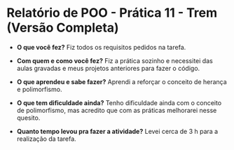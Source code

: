 # Relatório de POO - Prática 11 - Trem (Versão Completa)

- **O que você fez?**
Fiz todos os requisitos pedidos na tarefa. 

- **Com quem e como você fez?**
Fiz a prática sozinho e necessitei das aulas gravadas e meus projetos anteriores para fazer o código.

- **O que aprendeu e sabe fazer?**
Aprendi a reforçar o conceito de herança e polimorfismo.

- **O que tem dificuldade ainda?**
Tenho dificuldade ainda com o conceito de polimorfismo, mas acredito que com as práticas melhorarei nesse quesito.

- **Quanto tempo levou pra fazer a atividade?**
Levei cerca de 3 h para a realização da tarefa.
